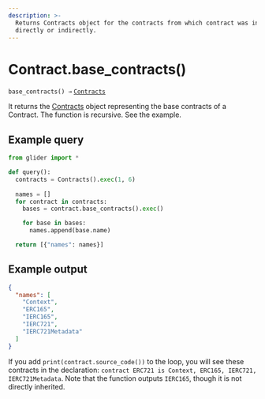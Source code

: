 ```yaml
---
description: >-
  Returns Contracts object for the contracts from which contract was inherited
  directly or indirectly.
---
```


# Contract.base\_contracts()

`base_contracts() →` [`Contracts`](../contracts/)

It returns the [Contracts](../contracts/) object representing the base contracts of a Contract. The function is recursive. See the example.

## Example query

```python
from glider import *

def query():
  contracts = Contracts().exec(1, 6)
  
  names = []
  for contract in contracts:
    bases = contract.base_contracts().exec()

    for base in bases:
      names.append(base.name)

  return [{"names": names}]
```

## Example output

```json
{
  "names": [
    "Context",
    "ERC165",
    "IERC165",
    "IERC721",
    "IERC721Metadata"
  ]
}
```

If you add `print(contract.source_code())` to the loop, you will see these contracts in the declaration: `contract ERC721 is Context, ERC165, IERC721, IERC721Metadata`. Note that the function outputs `IERC165`, though it is not directly inherited.
